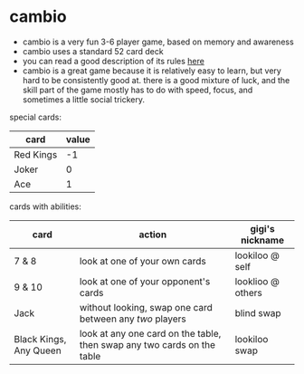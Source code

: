 # cambio

- cambio is a very fun 3-6 player game, based on memory and awareness
- cambio uses a standard 52 card deck
- you can read a good description of its rules [here](https://manito-wish.org/assets/Cambio-Rules.pdf)
- cambio is a great game because it is relatively easy to learn, but very hard to be consistently good at. there is a good mixture of luck, and the skill part of the game mostly has to do with speed, focus, and sometimes a little social trickery.

special cards:

| card      | value |
| --------- | ----- |
| Red Kings | -1    |
| Joker     | 0     |
| Ace       | 1     |

cards with abilities:

| card                   | action                                                                  | gigi's nickname   |
| ---------------------- | ----------------------------------------------------------------------- | ----------------- |
| 7 & 8                  | look at one of your own cards                                           | lookiloo @ self   |
| 9 & 10                 | look at one of your opponent's cards                                    | looklioo @ others |
| Jack                   | without looking, swap one card between any _two_ players                | blind swap        |
| Black Kings, Any Queen | look at any one card on the table, then swap any two cards on the table | lookiloo swap     |
